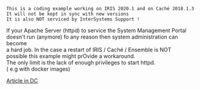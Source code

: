 ~~~
 This is a coding example working on IRIS 2020.1 and on Caché 2018.1.3 
 It will not be kept in sync with new versions      
 It is also NOT serviced by InterSystems Support !   
~~~ 

If your Apache Server (httpd) to service the System Management Portal  
doesn't run (anymore) fo any reason then system administration can become  
a hard job. In the case a restart of IRIS / Caché / Ensemble is NOT  
possible this example might prOvide a workaround.  
The only limit is the lack of enough privileges to start httpd.  
( e.g with docker images)  

[Article in DC](https://community.intersystems.com/post/how-restart-smp-server)
